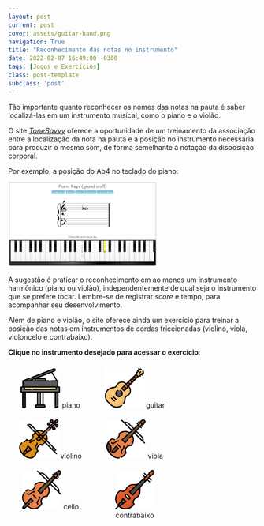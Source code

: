 ```yaml
---
layout: post
current: post
cover: assets/guitar-hand.png
navigation: True
title: "Reconhecimento das notas no instrumento"
date: 2022-02-07 16:49:00 -0300
tags: [Jogos e Exercícios]
class: post-template
subclass: 'post'
---
```


<style> 
	.boxes{ 
	    width: 30%; 
	    float: left;
        padding: 10px;
        text-align: center;
	} 
</style> 

Tão importante quanto reconhecer os nomes das notas na pauta é saber localizá-las em um instrumento musical, como o piano e o violão.

O site [*ToneSavvy*](https://tonesavvy.com) oferece a oportunidade de um treinamento da associação entre a localização da nota na pauta e a posição no instrumento necessária para produzir o mesmo som, de forma semelhante à notação da disposição corporal.

Por exemplo, a posição do Ab4 no teclado do piano:

<img src="assets/tonesavvy-piano.png" alt="snapshot" width="60%">

A sugestão é praticar o reconhecimento em ao menos um instrumento harmônico (piano ou violão), independentemente de qual seja o instrumento que se prefere tocar. Lembre-se de registrar *score* e tempo, para acompanhar seu desenvolvimento.

Além de piano e violão, o site oferece ainda um exercício para treinar a posição das notas em instrumentos de cordas friccionadas (violino, viola, violoncelo e contrabaixo).

**Clique no instrumento desejado para acessar o exercício**:

<div>
    <div class="boxes">
        <a href="https://tonesavvy.com/music-practice-exercise/13/piano-key-note-identification-game-grand">
        <img src="assets/piano.png" alt="snapshot" width="80"/></a>
        piano
    </div>
    <div class="boxes">
        <a href="https://tonesavvy.com/music-practice-exercise/227/sight-reading-guitar-fret-note-on-staff">
        <img src="assets/guitar.png" alt="snapshot" width="80"/></a>
        guitar
    </div>
    <div class="boxes">
        <a href="https://tonesavvy.com/music-practice-exercise/231/violin-fingerboard-sight-reading">
        <img src="assets/violino.png" alt="snapshot" width="80"/></a>
        violino
    </div>
    <div class="boxes">
        <a href="https://tonesavvy.com/music-practice-exercise/232/viola-fingerboard-sight-reading">
        <img src="assets/viola.png" alt="snapshot" width="80"/></a>
        viola
    </div>
    <div class="boxes">
        <a href="https://tonesavvy.com/music-practice-exercise/233/cello-fingerboard-sight-reading">
        <img src="assets/cello.png" alt="snapshot" width="80"/></a>
        cello
    </div>
    <div class="boxes">
        <a href="https://tonesavvy.com/music-practice-exercise/234/double-bass-fingerboard-sight-reading">
        <img src="assets/double-bass.png" alt="snapshot" width="80"/></a>
        contrabaixo
    </div>
</div>